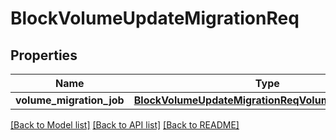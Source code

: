 # BlockVolumeUpdateMigrationReq

## Properties
Name | Type | Description | Notes
------------ | ------------- | ------------- | -------------
**volume_migration_job** | [**BlockVolumeUpdateMigrationReqVolumeMigrationJob**](BlockVolumeUpdateMigrationReqVolumeMigrationJob.md) |  | [optional] 

[[Back to Model list]](../README.md#documentation-for-models) [[Back to API list]](../README.md#documentation-for-api-endpoints) [[Back to README]](../README.md)


